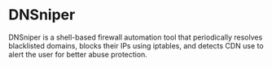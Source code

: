 # DNSniper
DNSniper is a shell-based firewall automation tool that periodically resolves blacklisted domains, blocks their IPs using iptables, and detects CDN use to alert the user for better abuse protection.
